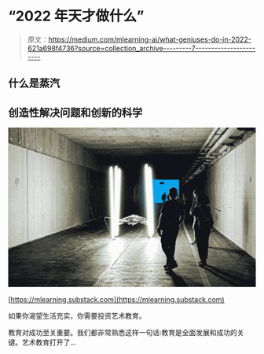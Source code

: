 # “2022 年天才做什么”

> 原文：<https://medium.com/mlearning-ai/what-geniuses-do-in-2022-621a698f4736?source=collection_archive---------7----------------------->

## 什么是蒸汽

## 创造性解决问题和创新的科学

![](img/a524fc2a00336f5eb306180b7759ca43.png)

[https://mlearning.substack.com](https://mlearning.substack.com)

如果你渴望生活充实，你需要投资艺术教育。

教育对成功至关重要。我们都非常熟悉这样一句话:教育是全面发展和成功的关键。艺术教育打开了…